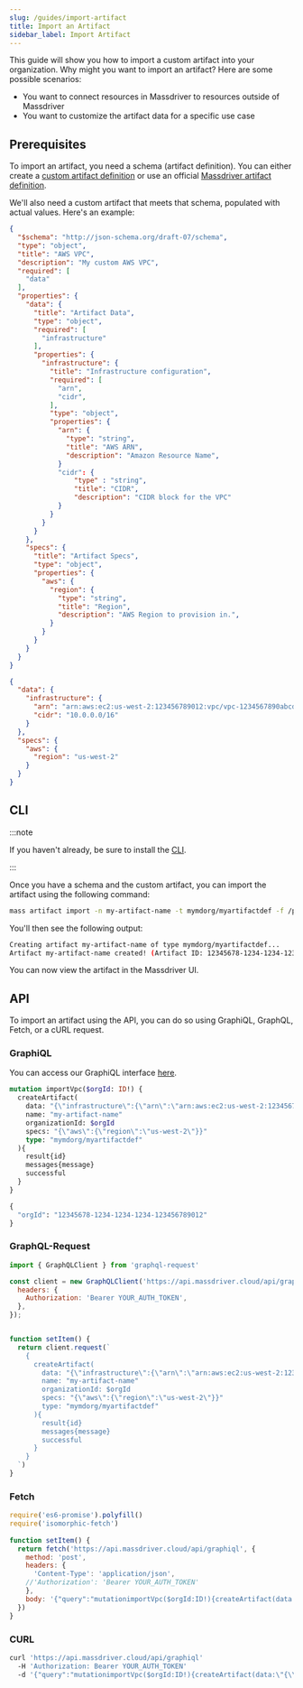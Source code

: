```yaml
---
slug: /guides/import-artifact
title: Import an Artifact
sidebar_label: Import Artifact
---
```


This guide will show you how to import a custom artifact into your organization. Why might you want to import an artifact? Here are some possible scenarios:
* You want to connect resources in Massdriver to resources outside of Massdriver
* You want to customize the artifact data for a specific use case

## Prerequisites

To import an artifact, you need a schema (artifact definition). You can either create a [custom artifact definition](./custom-artifact-definition) or use an official [Massdriver artifact definition](https://github.com/massdriver-cloud/artifact-definitions/tree/main/definitions/artifacts). 

We'll also need a custom artifact that meets that schema, populated with actual values. Here's an example:

```json title="schema.json"
{
  "$schema": "http://json-schema.org/draft-07/schema",
  "type": "object",
  "title": "AWS VPC",
  "description": "My custom AWS VPC",
  "required": [
    "data"
  ],
  "properties": {
    "data": {
      "title": "Artifact Data",
      "type": "object",
      "required": [
        "infrastructure"
      ],
      "properties": {
        "infrastructure": {
          "title": "Infrastructure configuration",
          "required": [
            "arn",
            "cidr",
          ],
          "type": "object",
          "properties": {
            "arn": {
              "type": "string",
              "title": "AWS ARN",
              "description": "Amazon Resource Name",
            }
            "cidr": {
                "type" : "string",
                "title": "CIDR",
                "description": "CIDR block for the VPC"
            }
          }
        }
      }
    },
    "specs": {
      "title": "Artifact Specs",
      "type": "object",
      "properties": {
        "aws": {
          "region": {
            "type": "string",
            "title": "Region",
            "description": "AWS Region to provision in.",
          }
        }
      }
    }
  }
}
```
```json title="artifact.json"
{
  "data": {
    "infrastructure": {
      "arn": "arn:aws:ec2:us-west-2:123456789012:vpc/vpc-1234567890abcdef0",
      "cidr": "10.0.0.0/16"
    }
  },
  "specs": {
    "aws": {
      "region": "us-west-2"
    }
  }
}
```

## CLI

:::note

If you haven't already, be sure to install the [CLI](../cli/00-overview.md).

:::

Once you have a schema and the custom artifact, you can import the artifact using the following command:

```bash
mass artifact import -n my-artifact-name -t mymdorg/myartifactdef -f /path/to/artifact.json
```

You'll then see the following output:
```bash title="Output"
Creating artifact my-artifact-name of type mymdorg/myartifactdef...
Artifact my-artifact-name created! (Artifact ID: 12345678-1234-1234-1234-123456789012)
```

You can now view the artifact in the Massdriver UI.

## API

To import an artifact using the API, you can do so using GraphiQL, GraphQL, Fetch, or a cURL request.

### GraphiQL

You can access our GraphiQL interface [here](https://api.massdriver.cloud/api/graphiql).

```graphql title="createArtifact.gql"
mutation importVpc($orgId: ID!) {
  createArtifact(
    data: "{\"infrastructure\":{\"arn\":\"arn:aws:ec2:us-west-2:123456789012:vpc/vpc-1234567890abcdef0\",\"cidr\":\"10.0.0.0/16\"}}"
    name: "my-artifact-name"
    organizationId: $orgId
    specs: "{\"aws\":{\"region\":\"us-west-2\"}}"
    type: "mymdorg/myartifactdef"
  ){
    result{id}
    messages{message}
    successful
  }
}
```
```graphql title="query variables"
{
  "orgId": "12345678-1234-1234-1234-123456789012"
}
```

### GraphQL-Request

```javascript title="createArtifact.js"
import { GraphQLClient } from 'graphql-request'

const client = new GraphQLClient('https://api.massdriver.cloud/api/graphiql', {
  headers: {
    Authorization: 'Bearer YOUR_AUTH_TOKEN',
  },
});


function setItem() {
  return client.request(`
    {
      createArtifact(
        data: "{\"infrastructure\":{\"arn\":\"arn:aws:ec2:us-west-2:123456789012:vpc/vpc-1234567890abcdef0\",\"cidr\":\"10.0.0.0/16\"}}"
        name: "my-artifact-name"
        organizationId: $orgId
        specs: "{\"aws\":{\"region\":\"us-west-2\"}}"
        type: "mymdorg/myartifactdef"
      ){
        result{id}
        messages{message}
        successful
      }
    }
  `)
}
```

### Fetch

```javascript title="createArtifact.js"
require('es6-promise').polyfill()
require('isomorphic-fetch')
      
function setItem() { 
  return fetch('https://api.massdriver.cloud/api/graphiql', {
    method: 'post',
    headers: {
      'Content-Type': 'application/json',
    //'Authorization': 'Bearer YOUR_AUTH_TOKEN'
    },
    body: '{"query":"mutationimportVpc($orgId:ID!){createArtifact(data:\"{\\\"infrastructure\\\":{\\\"arn\\\":\\\"arn:aws:ec2:us-west-2:123456789012:vpc/vpc-1234567890abcdef0\\\",\\\"cidr\\\":\\\"10.0.0.0/16\\\"}}\"name:\"my-artifact-name\"organizationId:$orgIdspecs:\"{\\\"aws\\\":{\\\"region\\\":\\\"us-west-2\\\"}}\"type:\"mymdorg/myartifactdef\"){result{id}messages{message}successful}}"}', 
  }) 
}
```


### CURL

```bash title="cURL"
curl 'https://api.massdriver.cloud/api/graphiql'  
  -H 'Authorization: Bearer YOUR_AUTH_TOKEN'  
  -d '{"query":"mutationimportVpc($orgId:ID!){createArtifact(data:\"{\\\"infrastructure\\\":{\\\"arn\\\":\\\"arn:aws:ec2:us-west-2:123456789012:vpc/vpc-1234567890abcdef0\\\",\\\"cidr\\\":\\\"10.0.0.0/16\\\"}}\"name:\"my-artifact-name\"organizationId:$orgIdspecs:\"{\\\"aws\\\":{\\\"region\\\":\\\"us-west-2\\\"}}\"type:\"mymdorg/myartifactdef\"){result{id}messages{message}successful}}"}'
```

